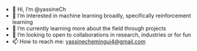 - 👋 Hi, I’m @yassineCh
- 👀 I’m interested in machine learning broadly, specifically reinforcement learning
- 🌱 I’m currently learning more about the field through projects
- 💞️ I’m looking to open to collaborations in research, industries or for fun
- 📫 How to reach me: yassinechemingui4@gmail.com

<!---
yassineCh/yassineCh is a ✨ special ✨ repository because its `README.md` (this file) appears on your GitHub profile.
You can click the Preview link to take a look at your changes.
--->
